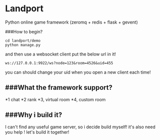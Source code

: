 # Landport

Python online game framework (zeromq + redis + flask + gevent)

###How to begin?

```
cd landport/demo
python manage.py
```
and then use a websocket client put the below url in it!

```
ws://127.0.0.1:9922/ws?node=123&room=4526&uid=455
```
you can should change your uid when you open a new client each time!

###What the framework support?
---

*1 chat
*2 rank
*3, virtual room
*4, custom room

###Why i build it?
---
I can't find any useful game server, so i decide build myself! it's also need you help ! let's build it together!
